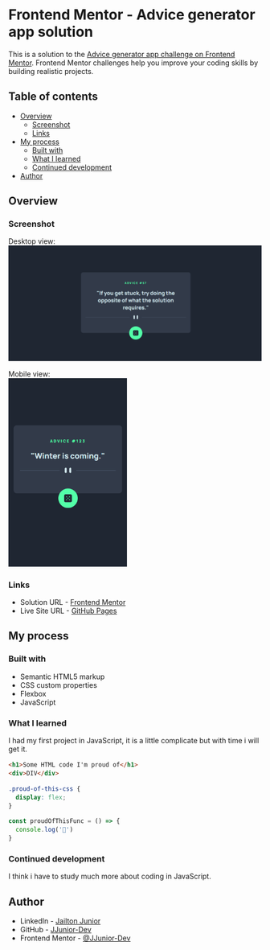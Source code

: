 # Frontend Mentor - Advice generator app solution

This is a solution to the [Advice generator app challenge on Frontend Mentor](https://www.frontendmentor.io/challenges/advice-generator-app-QdUG-13db). Frontend Mentor challenges help you improve your coding skills by building realistic projects.

## Table of contents

- [Overview](#overview)
  - [Screenshot](#screenshot)
  - [Links](#links)
- [My process](#my-process)
  - [Built with](#built-with)
  - [What I learned](#what-i-learned)
  - [Continued development](#continued-development)
- [Author](#author)

## Overview

### Screenshot

Desktop view:
<img src="./src/images/1440px.png">

Mobile view:<br>
<img style="height: 375px;" src="./src/images/375px.png">

### Links

- Solution URL - [Frontend Mentor](https://www.frontendmentor.io/solutions/advice-generator-app-18rEbn7wSy)
- Live Site URL - [GitHub Pages](https://jjunior-dev.github.io/advice-generator-app-main/)

## My process

### Built with

- Semantic HTML5 markup
- CSS custom properties
- Flexbox
- JavaScript

### What I learned

I had my first project in JavaScript, it is a little complicate but with time i will get it.

```html
<h1>Some HTML code I'm proud of</h1>
<div>DIV</div>
```
```css
.proud-of-this-css {
  display: flex;
}
```
```js
const proudOfThisFunc = () => {
  console.log('🎉')
}
```

### Continued development

I think i have to study much more about coding in JavaScript.

## Author

- LinkedIn - [Jailton Junior](https://www.linkedin.com/in/dev-jjunior/)
- GitHub - [JJunior-Dev](https://github.com/JJunior-Dev)
- Frontend Mentor - [@JJunior-Dev](https://www.frontendmentor.io/profile/JJunior-Dev)